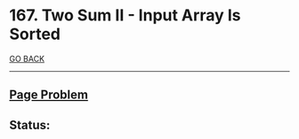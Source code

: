 # 167. Two Sum II - Input Array Is Sorted

[GO BACK](../README.md)

___

## [Page Problem](https://leetcode.com/problems/two-sum-ii-input-array-is-sorted/)

## Status: 
